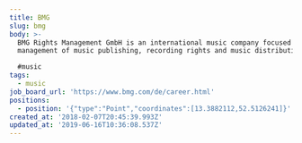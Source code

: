 ```yaml
---
title: BMG
slug: bmg
body: >-
  BMG Rights Management GmbH is an international music company focused on the
  management of music publishing, recording rights and music distribution.

  #music 
tags:
  - music
job_board_url: 'https://www.bmg.com/de/career.html'
positions:
  - position: '{"type":"Point","coordinates":[13.3882112,52.5126241]}'
created_at: '2018-02-07T20:45:39.993Z'
updated_at: '2019-06-16T10:36:08.537Z'
---
```


